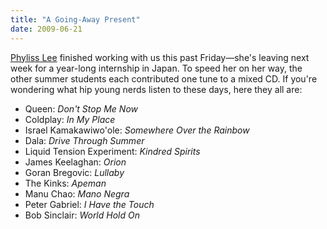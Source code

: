 ```yaml
---
title: "A Going-Away Present"
date: 2009-06-21
---
```

<a href="http://phyllers.wordpress.com/">Phyliss Lee</a> finished working with us this past Friday—she's leaving next week for a year-long internship in Japan.  To speed her on her way, the other summer students each contributed one tune to a mixed CD. If you're wondering what hip young nerds listen to these days, here they all are:
<ul>
  <li>Queen: <em>Don't Stop Me Now</em></li>
  <li>Coldplay: <em>In My Place</em></li>
  <li>Israel Kamakawiwo'ole: <em>Somewhere Over the Rainbow</em></li>
  <li>Dala: <em>Drive Through Summer</em></li>
  <li>Liquid Tension Experiment: <em>Kindred Spirits</em></li>
  <li>James Keelaghan: <em>Orion</em></li>
  <li>Goran Bregovic: <em>Lullaby</em></li>
  <li>The Kinks: <em>Apeman</em></li>
  <li>Manu Chao: <em>Mano Negra</em></li>
  <li>Peter Gabriel: <em>I Have the Touch</em></li>
  <li>Bob Sinclair: <em>World Hold On</em></li>
</ul>
